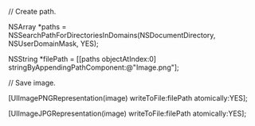 // Create path.

NSArray \*paths = NSSearchPathForDirectoriesInDomains(NSDocumentDirectory, NSUserDomainMask, YES);

NSString \*filePath = \[\[paths objectAtIndex:0\] stringByAppendingPathComponent:@"Image.png"\];

// Save image.

\[UIImagePNGRepresentation(image) writeToFile:filePath atomically:YES\];

\[UIImageJPGRepresentation(image) writeToFile:filePath atomically:YES\];
